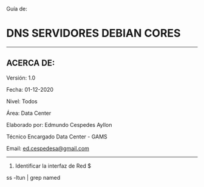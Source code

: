 Guía de:

# DNS SERVIDORES DEBIAN CORES

---
## ACERCA DE:
Versión: 1.0

Fecha: 01-12-2020

Nivel: Todos

Área: Data Center

Elaborado por: Edmundo Cespedes Ayllon

Técnico Encargado Data Center - GAMS

Email: [ed.cespedesa@gmail.com](ed.cespedesa@gmail.com)

---

1. Identificar la interfaz de Red
$ 

ss -ltun | grep named
